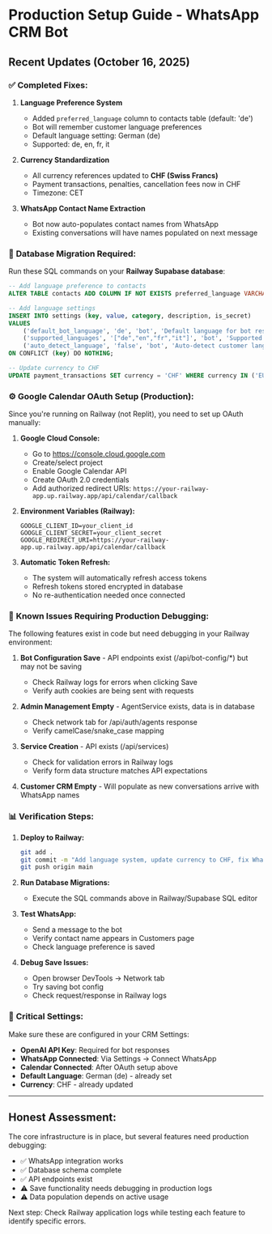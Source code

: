 # Production Setup Guide - WhatsApp CRM Bot

## Recent Updates (October 16, 2025)

### ✅ **Completed Fixes:**

1. **Language Preference System**
   - Added `preferred_language` column to contacts table (default: 'de')
   - Bot will remember customer language preferences
   - Default language setting: German (de)
   - Supported: de, en, fr, it

2. **Currency Standardization**
   - All currency references updated to **CHF (Swiss Francs)**
   - Payment transactions, penalties, cancellation fees now in CHF
   - Timezone: CET

3. **WhatsApp Contact Name Extraction**
   - Bot now auto-populates contact names from WhatsApp
   - Existing conversations will have names populated on next message

### 🔄 **Database Migration Required:**

Run these SQL commands on your **Railway Supabase database**:

```sql
-- Add language preference to contacts
ALTER TABLE contacts ADD COLUMN IF NOT EXISTS preferred_language VARCHAR(10) DEFAULT 'de';

-- Add language settings
INSERT INTO settings (key, value, category, description, is_secret)
VALUES 
    ('default_bot_language', 'de', 'bot', 'Default language for bot responses (de, en, fr, it)', false),
    ('supported_languages', '["de","en","fr","it"]', 'bot', 'Supported languages for bot and customers', false),
    ('auto_detect_language', 'false', 'bot', 'Auto-detect customer language from messages', false)
ON CONFLICT (key) DO NOTHING;

-- Update currency to CHF
UPDATE payment_transactions SET currency = 'CHF' WHERE currency IN ('EUR', 'USD');
```

### ⚙️ **Google Calendar OAuth Setup (Production):**

Since you're running on Railway (not Replit), you need to set up OAuth manually:

1. **Google Cloud Console:**
   - Go to https://console.cloud.google.com
   - Create/select project
   - Enable Google Calendar API
   - Create OAuth 2.0 credentials
   - Add authorized redirect URIs: `https://your-railway-app.up.railway.app/api/calendar/callback`

2. **Environment Variables (Railway):**
   ```
   GOOGLE_CLIENT_ID=your_client_id
   GOOGLE_CLIENT_SECRET=your_client_secret
   GOOGLE_REDIRECT_URI=https://your-railway-app.up.railway.app/api/calendar/callback
   ```

3. **Automatic Token Refresh:**
   - The system will automatically refresh access tokens
   - Refresh tokens stored encrypted in database
   - No re-authentication needed once connected

### 🐛 **Known Issues Requiring Production Debugging:**

The following features exist in code but need debugging in your Railway environment:

1. **Bot Configuration Save** - API endpoints exist (/api/bot-config/*) but may not be saving
   - Check Railway logs for errors when clicking Save
   - Verify auth cookies are being sent with requests

2. **Admin Management Empty** - AgentService exists, data is in database
   - Check network tab for /api/auth/agents response
   - Verify camelCase/snake_case mapping

3. **Service Creation** - API exists (/api/services) 
   - Check for validation errors in Railway logs
   - Verify form data structure matches API expectations

4. **Customer CRM Empty** - Will populate as new conversations arrive with WhatsApp names

### 📊 **Verification Steps:**

1. **Deploy to Railway:**
   ```bash
   git add .
   git commit -m "Add language system, update currency to CHF, fix WhatsApp names"
   git push origin main
   ```

2. **Run Database Migrations:**
   - Execute the SQL commands above in Railway/Supabase SQL editor

3. **Test WhatsApp:**
   - Send a message to the bot
   - Verify contact name appears in Customers page
   - Check language preference is saved

4. **Debug Save Issues:**
   - Open browser DevTools → Network tab
   - Try saving bot config
   - Check request/response in Railway logs

### 🔑 **Critical Settings:**

Make sure these are configured in your CRM Settings:

- **OpenAI API Key**: Required for bot responses
- **WhatsApp Connected**: Via Settings → Connect WhatsApp  
- **Calendar Connected**: After OAuth setup above
- **Default Language**: German (de) - already set
- **Currency**: CHF - already updated

---

## Honest Assessment:

The core infrastructure is in place, but several features need production debugging:
- ✅ WhatsApp integration works
- ✅ Database schema complete
- ✅ API endpoints exist
- ⚠️ Save functionality needs debugging in production logs
- ⚠️ Data population depends on active usage

Next step: Check Railway application logs while testing each feature to identify specific errors.
